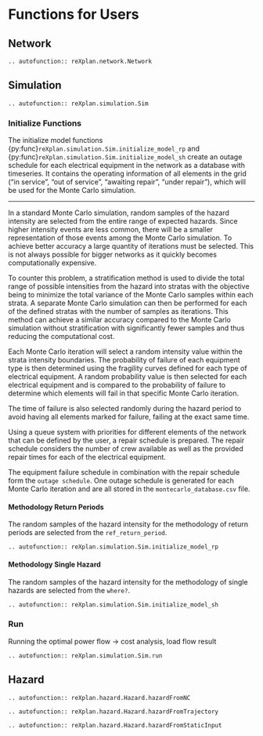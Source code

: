 
# Functions for Users

## Network

```{eval-rst}
.. autofunction:: reXplan.network.Network
```

## Simulation

```{eval-rst}
.. autofunction:: reXplan.simulation.Sim
```

### Initialize Functions

The initialize model functions {py:func}`reXplan.simulation.Sim.initialize_model_rp` and
{py:func}`reXplan.simulation.Sim.initialize_model_sh` create an outage schedule for each electrical equipment in the network as a database with timeseries. It contains the operating information of all elements in the grid (“in service”, “out of service”, “awaiting repair”, “under repair”), which will be used for the Monte Carlo simulation.

---

In a standard Monte Carlo simulation, random samples of the hazard intensity are selected from the entire range of expected hazards. Since higher intensity events are less common, there will be a smaller representation of those events among the Monte Carlo simulation. To achieve better accuracy a large quantity of iterations must be selected. This is not always possible for bigger networks as it quickly becomes computationally expensive.

To counter this problem, a stratification method is used to divide the total range of possible intensities from the hazard into stratas with the objective being to minimize the total variance of the Monte Carlo samples within each strata. A separate Monte Carlo simulation can then be performed for each of the defined stratas with the number of samples as iterations. This method can achieve a similar accuracy compared to the Monte Carlo simulation without stratification with significantly fewer samples and thus reducing the computational cost.

Each Monte Carlo iteration will select a random intensity value within the strata intensity boundaries. The probability of failure of each equipment type is then determined using the fragility curves defined for each type of electrical equipment. A random probability value is then selected for each electrical equipment and is compared to the probability of failure to determine which elements will fail in that specific Monte Carlo iteration.

The time of failure is also selected randomly during the hazard period to avoid having all elements marked for failure, failing at the exact same time.

Using a queue system with priorities for different elements of the network that can be defined by the user, a repair schedule is prepared. The repair schedule considers the number of crew available as well as the provided repair times for each of the electrical equipment.

The equipment failure schedule in combination with the repair schedule form the `outage schedule`. One outage schedule is generated for each Monte Carlo iteration and are all stored in the `montecarlo_database.csv` file.

#### Methodology Return Periods

The random samples of the hazard intensity for the methodology of return periods are selected from the `ref_return_period`.


```{eval-rst}
.. autofunction:: reXplan.simulation.Sim.initialize_model_rp
```


#### Methodology Single Hazard

The random samples of the hazard intensity for the methodology of single hazards are selected from the `where?`.

```{eval-rst}
.. autofunction:: reXplan.simulation.Sim.initialize_model_sh
```

### Run

Running the optimal power flow -> cost analysis, load flow result

```{eval-rst}
.. autofunction:: reXplan.simulation.Sim.run
```

## Hazard

```{eval-rst}
.. autofunction:: reXplan.hazard.Hazard.hazardFromNC
```

```{eval-rst}
.. autofunction:: reXplan.hazard.Hazard.hazardFromTrajectory
```

```{eval-rst}
.. autofunction:: reXplan.hazard.Hazard.hazardFromStaticInput
```

